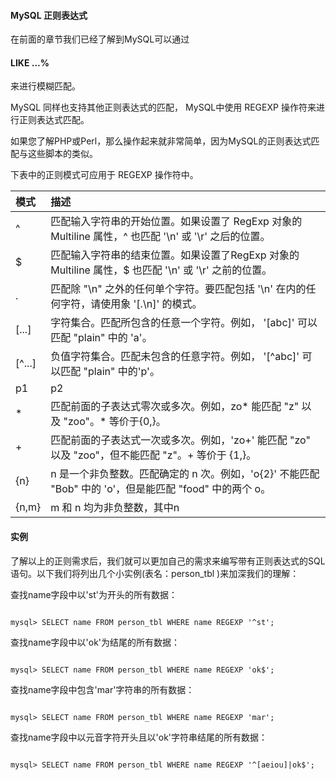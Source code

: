  
#### MySQL 正则表达式

  在前面的章节我们已经了解到MySQL可以通过 

#### LIKE ...%

 来进行模糊匹配。 


 MySQL 同样也支持其他正则表达式的匹配， MySQL中使用 REGEXP 操作符来进行正则表达式匹配。


 如果您了解PHP或Perl，那么操作起来就非常简单，因为MySQL的正则表达式匹配与这些脚本的类似。


 下表中的正则模式可应用于 REGEXP 操作符中。

 

|模式|描述|
|:--|:--|
|^|匹配输入字符串的开始位置。如果设置了 RegExp 对象的 Multiline 属性，^ 也匹配 '\n' 或 '\r' 之后的位置。|
|$|匹配输入字符串的结束位置。如果设置了RegExp 对象的 Multiline 属性，$ 也匹配 '\n' 或 '\r' 之前的位置。|
|.|匹配除 "\n" 之外的任何单个字符。要匹配包括 '\n' 在内的任何字符，请使用象 '[.\n]' 的模式。|
|[...]|字符集合。匹配所包含的任意一个字符。例如， '[abc]' 可以匹配 "plain" 中的 'a'。|
|[^...]|负值字符集合。匹配未包含的任意字符。例如， '[^abc]' 可以匹配 "plain" 中的'p'。|
|p1|p2|p3|匹配 p1 或 p2 或 p3。例如，'z|food' 能匹配 "z" 或 "food"。'(z|f)ood' 则匹配 "zood" 或 "food"。|
|*|匹配前面的子表达式零次或多次。例如，zo* 能匹配 "z" 以及 "zoo"。* 等价于{0,}。|
|+|匹配前面的子表达式一次或多次。例如，'zo+' 能匹配 "zo" 以及 "zoo"，但不能匹配 "z"。+ 等价于 {1,}。|
|{n}|n 是一个非负整数。匹配确定的 n 次。例如，'o{2}' 不能匹配 "Bob" 中的 'o'，但是能匹配 "food" 中的两个 o。|
|{n,m}|m 和 n 均为非负整数，其中n  |


#### 实例

 了解以上的正则需求后，我们就可以更加自己的需求来编写带有正则表达式的SQL语句。以下我们将列出几个小实例(表名：person_tbl )来加深我们的理解： 

 查找name字段中以'st'为开头的所有数据：

 
```

mysql> SELECT name FROM person_tbl WHERE name REGEXP '^st';

```
 查找name字段中以'ok'为结尾的所有数据：

 
```

mysql> SELECT name FROM person_tbl WHERE name REGEXP 'ok$';

```
 查找name字段中包含'mar'字符串的所有数据：

 
```

mysql> SELECT name FROM person_tbl WHERE name REGEXP 'mar';

```
 查找name字段中以元音字符开头且以'ok'字符串结尾的所有数据：

 
```

mysql> SELECT name FROM person_tbl WHERE name REGEXP '^[aeiou]|ok$';

```
 

